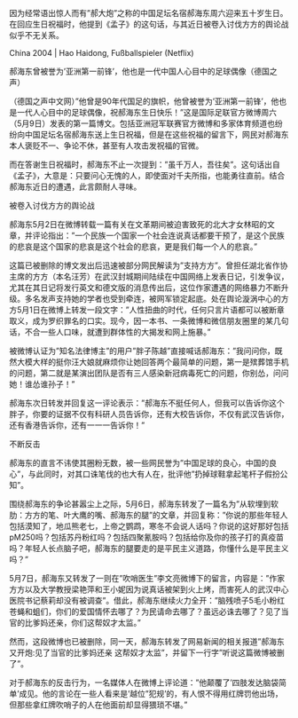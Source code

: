因为经常语出惊人而有&#8221;郝大炮&#8221;之称的中国足坛名宿郝海东周六迎来五十岁生日。在回应生日祝福时，他提到《孟子》的这句话，与其近日被卷入讨伐方方的舆论战似乎不无关系。

China 2004 | Hao Haidong, Fußballspieler (Netflix)

郝海东曾被誉为&#8217;亚洲第一前锋&#8217;，他也是一代中国人心目中的足球偶像（德国之声）

（德国之声中文网）&#8221;他曾是90年代国足的旗帜，他曾被誉为&#8217;亚洲第一前锋&#8217;，他也是一代人心目中的足球偶像，祝郝海东生日快乐！&#8221;这是国际足联官方微博周六（5月9日）发表的第一篇博文。包括亚洲冠军联赛官方微博和多家体育频道也纷纷向中国足坛名宿郝海东送上生日祝福，但是在这些祝福的留言下，网民对郝海东本人褒贬不一、争论不休，甚至有人攻击发祝福的官微。

而在答谢生日祝福时，郝海东不止一次提到：&#8221;虽千万人，吾往矣&#8221;。这句话出自《孟子》，大意是：只要问心无愧的人，即使面对千夫所指，也能勇往直前。结合郝海东近日的遭遇，此言颇耐人寻味。

被卷入讨伐方方的舆论战

郝海东5月2日在微博转载一篇有关在文革期间被迫害致死的北大才女林昭的文章，并评论指出：&#8221;一个民族一个国家一个社会连说真话都要干预了，是这个民族的悲哀是这个国家的悲哀是这个社会的悲哀，更是我们每一个人的悲哀。&#8221;

这篇已被删除的博文发出后迅速被部分网民解读为&#8221;支持方方&#8221;。曾担任湖北省作协主席的方方（本名汪芳）在武汉封城期间陆续在中国网络上发表日记，引发争议，尤其在其日记将发行英文和德文版的消息传出后，这位作家遭遇的网络暴力不断升级。多名发声支持她的学者也受到牵连，被网军锁定起底。处在舆论漩涡中心的方方5月1日在微博上转发一段文字：&#8221;人性扭曲的时代，任何只言片语都可以被断章取义，成为罗织罪名的口实。现今，因一本书、一条微博和微信朋友圈里的某几句话，不合一些人口味，就遭到群体性的大揭发和网上施暴。&#8221;

被微博认证为&#8221;知名法律博主&#8221;的用户&#8221;胖子陈越&#8221;直接喊话郝海东：&#8221;我问问你，既然大模大样的挺你汪大娘就麻烦你让她回答两个最简单的问题，第一是殡葬馆手机的问题，第二就是某演出团队是否有三人感染新冠病毒死亡的问题，你别怂，问问她！谁怂谁孙子！&#8221;

郝海东次日转发并回复这一评论表示：&#8221;郝海东不挺任何人，但我可以告诉你这个胖子，你要的证据不仅有科研人员告诉你，还有大校告诉你，不仅有武汉告诉你，还有香港告诉你，还有一一一告诉你！&#8221;

不断反击

郝海东的直言不讳使其圈粉无数，被一些网民誉为&#8221;中国足球的良心，中国的良心&#8221;，与此同时，对其口诛笔伐的也大有人在，批评他&#8221;扔掉球鞋拿起笔杆子假扮公知&#8221;。

围绕郝海东的争论甚嚣尘上之际，5月6日，郝海东转发了一篇名为&#8221;从软埋到软肋：方方的笔、叶大鹰的嘴、郝海东的腿&#8221;的文章，并回复称：&#8221;你说的那些年轻人包括漠知了，地瓜熊老七，上帝之鹦鹉，寒冬不会说人话吗？你说的这好那好包括pM250吗？包括苏丹粉红吗？包括四聚氰胺吗？包括给你及你的孩子打的真疫苗吗？年轻人长点脑子吧，郝海东的腿要走的是平民主义道路，你懂什么是平民主义吗？&#8221;

5月7日，郝海东又转发了一则在&#8221;吹哨医生&#8221;李文亮微博下的留言，内容是：&#8221;作家方方以及大学教授梁艳萍和王小妮因为说真话被架到火上烤，而害死人的武汉中心医院书记蔡莉却没有被调查&#8221;。借此，郝海东继续火力全开：&#8221;脑残喷子5毛小粉红苍蝇和蛆们，你们的爱国情怀去哪了？为民请命去哪了？虽远必诛去哪了？见了当官的比爹妈还亲，你们这帮奴才太监。&#8221;

然而，这段微博也已被删除，同一天，郝海东转发了网易新闻的相关报道&#8221;郝海东又开炮:见了当官的比爹妈还亲 这帮奴才太监&#8221;，并留下一行字&#8221;听说这篇微博被删了&#8221;。

对于郝海东的反击行为，一名媒体人在微博上评论道：&#8221;他颠覆了&#8217;四肢发达脑袋简单&#8217;成见。他的言论在一些人看来是&#8217;越位&#8221;犯规&#8217;的，有人恨不得用红牌罚他出场，但那些拿红牌吹哨子的人在他面前却显得猥琐不堪。&#8221;


